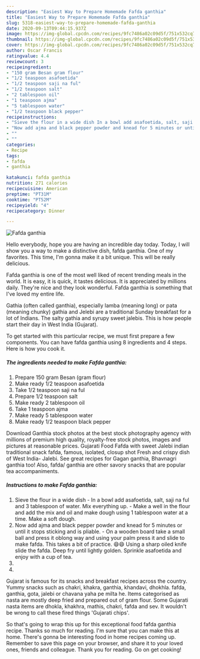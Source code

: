 ```yaml
---
description: "Easiest Way to Prepare Homemade Fafda ganthia"
title: "Easiest Way to Prepare Homemade Fafda ganthia"
slug: 5318-easiest-way-to-prepare-homemade-fafda-ganthia
date: 2020-09-13T09:44:15.937Z
image: https://img-global.cpcdn.com/recipes/9fc7486a02c09d5f/751x532cq70/fafda-ganthia-recipe-main-photo.jpg
thumbnail: https://img-global.cpcdn.com/recipes/9fc7486a02c09d5f/751x532cq70/fafda-ganthia-recipe-main-photo.jpg
cover: https://img-global.cpcdn.com/recipes/9fc7486a02c09d5f/751x532cq70/fafda-ganthia-recipe-main-photo.jpg
author: Oscar Francis
ratingvalue: 4.4
reviewcount: 3
recipeingredient:
- "150 gram Besan gram flour"
- "1/2 teaspoon asafoetida"
- "1/2 teaspoon saji na ful"
- "1/2 teaspoon salt"
- "2 tablespoon oil"
- "1 teaspoon ajma"
- "5 tablespoon water"
- "1/2 teaspoon black pepper"
recipeinstructions:
- "Sieve the flour in a wide dish In a bowl add asafoetida, salt, saji na ful and 3 tablespoon of water. Mix everything up.  Make a well in the flour and add the mix and oil and make dough using 1 tablespoon water at a time. Make a soft dough."
- "Now add ajma and black pepper powder and knead for 5 minutes or until it stops sticking and is pliable.  On a wooden board take a small ball and press it oblong way and using your palm press it and slide to make fafda. This takes a bit of practice. 😄😄 Using a sharp oiled knife slide the fafda. Deep fry until lightly golden. Sprinkle asafoetida and enjoy with a cup of tea."
- ""
- ""
categories:
- Recipe
tags:
- fafda
- ganthia

katakunci: fafda ganthia 
nutrition: 271 calories
recipecuisine: American
preptime: "PT31M"
cooktime: "PT52M"
recipeyield: "4"
recipecategory: Dinner

---
```



![Fafda ganthia](https://img-global.cpcdn.com/recipes/9fc7486a02c09d5f/751x532cq70/fafda-ganthia-recipe-main-photo.jpg)

Hello everybody, hope you are having an incredible day today. Today, I will show you a way to make a distinctive dish, fafda ganthia. One of my favorites. This time, I'm gonna make it a bit unique. This will be really delicious.

Fafda ganthia is one of the most well liked of recent trending meals in the world. It is easy, it is quick, it tastes delicious. It is appreciated by millions daily. They're nice and they look wonderful. Fafda ganthia is something that I've loved my entire life.

Gathia (often called ganthia), especially lamba (meaning long) or pata (meaning chunky) gathia and Jelebi are a traditional Sunday breakfast for a lot of Indians. The salty gathia and syrupy sweet jalebis. This is how people start their day in West India (Gujarat).


To get started with this particular recipe, we must first prepare a few components. You can have fafda ganthia using 8 ingredients and 4 steps. Here is how you cook it.

<!--inarticleads1-->

##### The ingredients needed to make Fafda ganthia:

1. Prepare 150 gram Besan (gram flour)
1. Make ready 1/2 teaspoon asafoetida
1. Take 1/2 teaspoon saji na ful
1. Prepare 1/2 teaspoon salt
1. Make ready 2 tablespoon oil
1. Take 1 teaspoon ajma
1. Make ready 5 tablespoon water
1. Make ready 1/2 teaspoon black pepper


Download Ganthia stock photos at the best stock photography agency with millions of premium high quality, royalty-free stock photos, images and pictures at reasonable prices. Gujarati Food Fafda with sweet Jalebi indian traditional snack fafda, famous, isolated, closup shot Fresh and crispy dish of West India- Jalebi. See great recipes for Gagan ganthia, Bhavnagri ganthia too! Also, fafda/ ganthia are other savory snacks that are popular tea accompaniments. 

<!--inarticleads2-->

##### Instructions to make Fafda ganthia:

1. Sieve the flour in a wide dish - In a bowl add asafoetida, salt, saji na ful and 3 tablespoon of water. Mix everything up.  - Make a well in the flour and add the mix and oil and make dough using 1 tablespoon water at a time. Make a soft dough.
1. Now add ajma and black pepper powder and knead for 5 minutes or until it stops sticking and is pliable.  - On a wooden board take a small ball and press it oblong way and using your palm press it and slide to make fafda. This takes a bit of practice. 😄😄 Using a sharp oiled knife slide the fafda. Deep fry until lightly golden. Sprinkle asafoetida and enjoy with a cup of tea.
1. 
1. 


Gujarat is famous for its snacks and breakfast recipes across the country. Yummy snacks such as chakri, khakra, ganthia, khandavi, dhokhla. fafda, ganthia, gota, jalebi or chavana yaha pe milta he. Items categorised as nasta are mostly deep fried and prepared out of gram flour. Some Gujarati nasta items are dhokla, khakhra, mathis, chakri, fafda and sev. It wouldn&#39;t be wrong to call these fired things &#39;Gujarati chips&#39;. 

So that's going to wrap this up for this exceptional food fafda ganthia recipe. Thanks so much for reading. I'm sure that you can make this at home. There's gonna be interesting food in home recipes coming up. Remember to save this page on your browser, and share it to your loved ones, friends and colleague. Thank you for reading. Go on get cooking!
